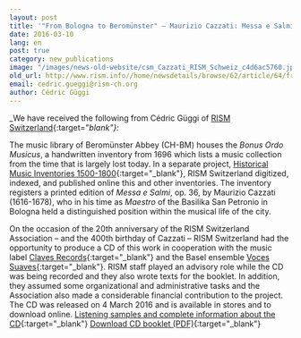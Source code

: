```yaml
---
layout: post
title: '"From Bologna to Beromünster" – Maurizio Cazzati: Messa e Salmi, op. 36'
date: 2016-03-10
lang: en
post: true
category: new_publications
image: "/images/news-old-website/csm_Cazzati_RISM_Schweiz_c4d6ac5760.jpg"
old_url: http://www.rism.info//home/newsdetails/browse/62/article/64/from-bologna-to-beromuenster-maurizio-cazzati-messa-e-salmi-op-36.html
email: cedric.gueggi@rism-ch.org
author: Cédric Güggi
---
```


_We have received the following from Cédric Güggi of [RISM Switzerland](http://rism-ch.org/){:target="_blank"}:_

The music library of Beromünster Abbey (CH-BM) houses the _Bonus Ordo Musicus_, a handwritten inventory from 1696 which lists a music collection from the time that is largely lost today. In a separate project, [Historical Music Inventories 1500-1800](http://inventories.rism-ch.org/){:target="_blank"}, RISM Switzerland digitized, indexed, and published online this and other inventories. The inventory registers a printed edition of _Messa e Salmi_, op. 36, by Maurizio Cazzati (1616-1678), who in his time as _Maestro_ of the Basilika San Petronio in Bologna held a distinguished position within the musical life of the city.

On the occasion of the 20th anniversary of the RISM Switzerland Association – and the 400th birthday of Cazzati – RISM Switzerland had the opportunity to produce a CD of this work in cooperation with the music label [Claves Records](http://www.claves.ch/){:target="_blank"} and the Basel ensemble [Voces Suaves](http://www.voces-suaves.ch/){:target="_blank"}. RISM staff played an advisory role while the CD was being recorded and they also wrote texts for the booklet. In addition, they assumed some organizational and administrative tasks and the Association also made a considerable financial contribution to the project. The CD was released on 4 March 2016 and is available in stores and to download online.
[
Listening samples and complete information about the CD](http://www.claves.ch/collections/new-releases/products/from-bologna-to-beromunster-maurizio-cazzati-mass-psalms-op-36){:target="_blank"}
[
Download CD booklet (PDF)](http://docs.rism-ch.org/press/CD_1605_booklet.pdf){:target="_blank"}


